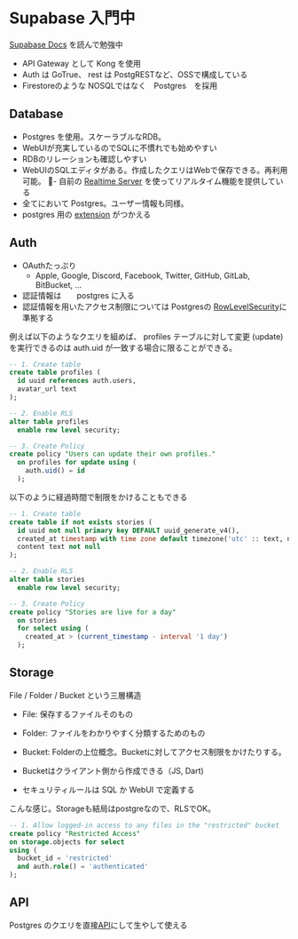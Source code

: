 # Supabase 入門中

[Supabase Docs](https://supabase.io/docs) を読んで勉強中

- API Gateway として Kong を使用
- Auth は GoTrue、 rest は PostgRESTなど、OSSで構成している
- Firestoreのような NOSQLではなく　Postgres　を採用

##  Database

- Postgres を使用。スケーラブルなRDB。
- WebUIが充実しているのでSQLに不慣れでも始めやすい
- RDBのリレーションも確認しやすい
- WebUIのSQLエディタがある。作成したクエリはWebで保存できる。再利用可能。
- 自前の [Realtime Server](https://github.com/supabase/realtime) を使ってリアルタイム機能を提供している
- 全てにおいて Postgres。ユーザー情報も同様。
- postgres 用の [extension](https://supabase.io/docs/guides/database/extensions) がつかえる　

## Auth

- OAuthたっぷり
    - Apple, Google, Discord, Facebook, Twitter, GitHub, GitLab, BitBucket, ...
- 認証情報は　　postgres に入る
- 認証情報を用いたアクセス制限については Postgresの [RowLevelSecurity](https://www.postgresql.org/docs/current/ddl-rowsecurity.html)に準拠する

例えば以下のようなクエリを組めば、 profiles テーブルに対して変更 (update) を実行できるのは auth.uid が一致する場合に限ることができる。

```sql
-- 1. Create table
create table profiles (
  id uuid references auth.users,
  avatar_url text
);

-- 2. Enable RLS
alter table profiles
  enable row level security;

-- 3. Create Policy
create policy "Users can update their own profiles."
  on profiles for update using (
    auth.uid() = id
  );
```

以下のように経過時間で制限をかけることもできる

```sql
-- 1. Create table
create table if not exists stories (
  id uuid not null primary key DEFAULT uuid_generate_v4(),
  created_at timestamp with time zone default timezone('utc' :: text, now()) not null,
  content text not null
);

-- 2. Enable RLS
alter table stories
  enable row level security;

-- 3. Create Policy
create policy "Stories are live for a day"
  on stories
  for select using (
    created_at > (current_timestamp - interval '1 day')
  );
```

## Storage

File / Folder / Bucket という三層構造
- File: 保存するファイルそのもの
- Folder: ファイルをわかりやすく分類するためのもの
- Bucket: Folderの上位概念。Bucketに対してアクセス制限をかけたりする。

- Bucketはクライアント側から作成できる（JS, Dart)
- セキュリティルールは SQL か WebUI で定義する

こんな感じ。Storageも結局はpostgreなので、RLSでOK。

```sql
-- 1. Allow logged-in access to any files in the "restricted" bucket
create policy "Restricted Access"
on storage.objects for select
using (
  bucket_id = 'restricted'
  and auth.role() = 'authenticated'
);
```

## API

Postgres のクエリを直接[API](https://supabase.io/docs/guides/api)にして生やして使える

